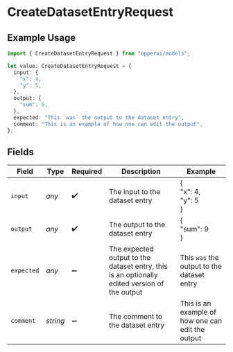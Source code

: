 # CreateDatasetEntryRequest

## Example Usage

```typescript
import { CreateDatasetEntryRequest } from "opperai/models";

let value: CreateDatasetEntryRequest = {
  input: {
    "x": 4,
    "y": 5,
  },
  output: {
    "sum": 9,
  },
  expected: "This `was` the output to the dataset entry",
  comment: "This is an example of how one can edit the output",
};
```

## Fields

| Field                                                                                        | Type                                                                                         | Required                                                                                     | Description                                                                                  | Example                                                                                      |
| -------------------------------------------------------------------------------------------- | -------------------------------------------------------------------------------------------- | -------------------------------------------------------------------------------------------- | -------------------------------------------------------------------------------------------- | -------------------------------------------------------------------------------------------- |
| `input`                                                                                      | *any*                                                                                        | :heavy_check_mark:                                                                           | The input to the dataset entry                                                               | {<br/>"x": 4,<br/>"y": 5<br/>}                                                               |
| `output`                                                                                     | *any*                                                                                        | :heavy_check_mark:                                                                           | The output to the dataset entry                                                              | {<br/>"sum": 9<br/>}                                                                         |
| `expected`                                                                                   | *any*                                                                                        | :heavy_minus_sign:                                                                           | The expected output to the dataset entry, this is an optionally edited version of the output | This `was` the output to the dataset entry                                                   |
| `comment`                                                                                    | *string*                                                                                     | :heavy_minus_sign:                                                                           | The comment to the dataset entry                                                             | This is an example of how one can edit the output                                            |